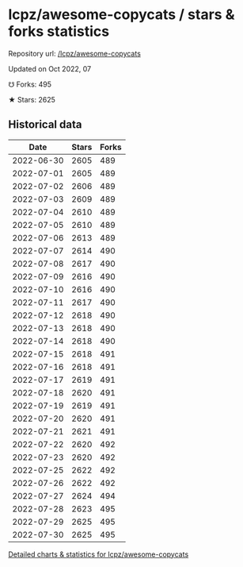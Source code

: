 # lcpz/awesome-copycats / stars & forks statistics

Repository url: [/lcpz/awesome-copycats](https://github.com/lcpz/awesome-copycats)

Updated on Oct 2022, 07

☋ Forks: 495

★ Stars: 2625

## Historical data
| Date | Stars | Forks |
|------|-------|-------|
| 2022-06-30 | 2605 | 489 | 
| 2022-07-01 | 2605 | 489 | 
| 2022-07-02 | 2606 | 489 | 
| 2022-07-03 | 2609 | 489 | 
| 2022-07-04 | 2610 | 489 | 
| 2022-07-05 | 2610 | 489 | 
| 2022-07-06 | 2613 | 489 | 
| 2022-07-07 | 2614 | 490 | 
| 2022-07-08 | 2617 | 490 | 
| 2022-07-09 | 2616 | 490 | 
| 2022-07-10 | 2616 | 490 | 
| 2022-07-11 | 2617 | 490 | 
| 2022-07-12 | 2618 | 490 | 
| 2022-07-13 | 2618 | 490 | 
| 2022-07-14 | 2618 | 490 | 
| 2022-07-15 | 2618 | 491 | 
| 2022-07-16 | 2618 | 491 | 
| 2022-07-17 | 2619 | 491 | 
| 2022-07-18 | 2620 | 491 | 
| 2022-07-19 | 2619 | 491 | 
| 2022-07-20 | 2620 | 491 | 
| 2022-07-21 | 2621 | 491 | 
| 2022-07-22 | 2620 | 492 | 
| 2022-07-23 | 2620 | 492 | 
| 2022-07-25 | 2622 | 492 | 
| 2022-07-26 | 2622 | 492 | 
| 2022-07-27 | 2624 | 494 | 
| 2022-07-28 | 2623 | 495 | 
| 2022-07-29 | 2625 | 495 | 
| 2022-07-30 | 2625 | 495 | 


[Detailed charts & statistics for lcpz/awesome-copycats](https://reviewgithub.com/rep/lcpz/awesome-copycats)
